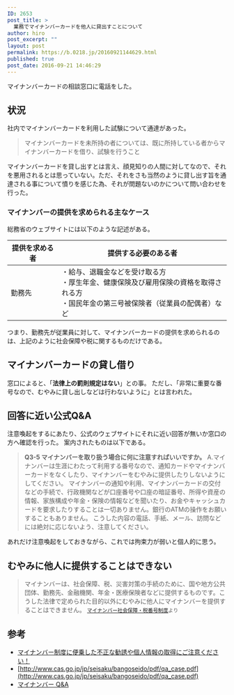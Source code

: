 ```yaml
---
ID: 2653
post_title: >
  業務でマイナンバーカードを他人に貸出すことについて
author: hiro
post_excerpt: ""
layout: post
permalink: https://b.0218.jp/20160921144629.html
published: true
post_date: 2016-09-21 14:46:29
---
```

マイナンバーカードの相談窓口に電話をした。
<!--more-->
## 状況
社内でマイナンバーカードを利用した試験について通達があった。

> マイナンバーカードを未所持の者については、既に所持している者からマイナンバーカードを借り、試験を行うこと

マイナンバーカードを貸し出すとは言え、顔見知りの人間に対してなので、それを悪用されるとは思っていない。ただ、それをさも当然のように貸し出す旨を通達される事について憤りを感じた為、それが問題ないのかについて問い合わせを行った。

### マイナンバーの提供を求められる主なケース
総務省のウェブサイトには以下のような記述がある。

| 提供を求める者 | 提供する必要のある者 |
| --- | --- |
| 勤務先 | ・給与、退職金などを受け取る方<br>・厚生年金、健康保険及び雇用保険の資格を取得される方<br>・国民年金の第三号被保険者（従業員の配偶者）など |

つまり、勤務先が従業員に対して、マイナンバーカードの提供を求められるのは、上記のように社会保障や税に関するものだけである。


## マイナンバーカードの貸し借り
窓口によると、「**法律上の罰則規定はない**」との事。
ただし、「非常に重要な番号なので、むやみに貸し出しなどは行わないように」とは言われた。

## 回答に近い公式Q&A
注意喚起をするにあたり、公式のウェブサイトにそれに近い回答が無いか窓口の方へ確認を行った。
案内されたものは以下である。

> **Q3-5 マイナンバーを取り扱う場合に何に注意すればいいですか。**
> A.マイナンバーは生涯にわたって利用する番号なので、通知カードやマイナンバーカードをなくしたり、マイナンバーをむやみに提供したりしないようにしてください。
> マイナンバーの通知や利用、マイナンバーカードの交付などの手続で、行政機関などが口座番号や口座の暗証番号、所得や資産の情報、家族構成や年金・保険の情報などを聞いたり、お金やキャッシュカードを要求したりすることは一切ありません。銀行のATMの操作をお願いすることもありません。
> こうした内容の電話、手紙、メール、訪問などには絶対に応じないよう、注意してください。

あれだけ注意喚起をしておきながら、これでは拘束力が弱いと個人的に思う。

## むやみに他人に提供することはできない
> マイナンバーは、社会保障、税、災害対策の手続のために、国や地方公共団体、勤務先、金融機関、年金・医療保険者などに提供するものです。こうした法律で定められた目的以外にむやみに他人にマイナンバーを提供することはできません。
> <small>[マイナンバー社会保障・税番号制度](http://www.cas.go.jp/jp/seisaku/bangoseido/gaiyou.html)より</small>

## 参考
* [マイナンバー制度に便乗した不正な勧誘や個人情報の取得にご注意ください！](http://www.soumu.go.jp/kojinbango_card/12.html)
* [http://www.cas.go.jp/jp/seisaku/bangoseido/pdf/qa_case.pdf](http://www.cas.go.jp/jp/seisaku/bangoseido/pdf/qa_case.pdf)
* [マイナンバー Q&A](http://www.gov-online.go.jp/tokusyu/mynumber/faq/)